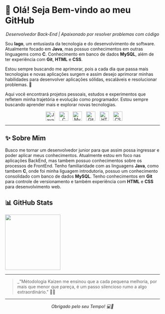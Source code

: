# 👋 Olá! Seja Bem-vindo ao meu GitHub
<p align="center"><i>Desenvolvedor Back-End | Apaixonado por resolver problemas com código</i></p>

Sou **Iago**, um entusiasta da tecnologia e do desenvolvimento de software. Atualmente focado em **Java**, mas possuo conhecimentos em outras linguagems como **C**. Conhecimento em banco de dados **MySQL**, além de ter experiência com **Git**, **HTML** e **CSS**.

Estou sempre buscando me aprimorar, pois a cada dia que passa mais tecnologias e novas aplicações surgem e assim desejo aprimorar minhas habilidades para desenvolver aplicações sólidas, escaláveis e resolucionar problemas. 🚀

Aqui você encontrará projetos pessoais, estudos e experimentos que refletem minha trajetória e evolução como programador. Estou sempre buscando aprender mais e explorar novas tecnologias.



<div align="center">
  <img src="https://cdn.jsdelivr.net/gh/devicons/devicon/icons/java/java-original.svg" title="Java" height="30" style="vertical-align: middle; margin-left: 10px;" />
  <img src="https://cdn.jsdelivr.net/gh/devicons/devicon/icons/c/c-original.svg" title="C" height="30" style="vertical-align: middle; margin-left: 10px;" />
  <img src="https://cdn.jsdelivr.net/gh/devicons/devicon/icons/mysql/mysql-original.svg" title="MySQL" height="30" style="vertical-align: middle; margin-left: 10px;" />
  <img src="https://cdn.jsdelivr.net/gh/devicons/devicon/icons/git/git-original.svg" title="Git" height="30" style="vertical-align: middle; margin-left: 10px;" />
  <img src="https://cdn.jsdelivr.net/gh/devicons/devicon/icons/html5/html5-original.svg" title="HTML5" height="30" style="vertical-align: middle; margin-left: 10px;" />
  <img src="https://cdn.jsdelivr.net/gh/devicons/devicon/icons/css3/css3-original.svg" title="CSS3" height="30" style="vertical-align: middle; margin-left: 10px;" />
</div>

---

## ✨ Sobre Mim

Busco me tornar um desenvolvedor junior para que assim possa ingressar e poder aplicar meus conhecimentos. Atualmente estou em foco nas aplicações BackEnd, mas tambem possuo conhecimentos sobre os processos de FrontEnd. Tenho familiaridade com as linguagens **Java**, como tambem **C**, onde foi minha liguagem introdutoria, possuo um conhecimento consolidado com banco de dados **MySQL**. Tenho conhecimentos em **Git** para controle de versionamento e também experiência com **HTML** e **CSS** para desenvolvimento web.



## 📊 GitHub Stats

<div align="left">
  <img src="https://github-readme-stats.vercel.app/api/top-langs?username=iagoLMS&layout=compact&langs_count=6&theme=dark&hide_border=false" height="180" />
</div>

---

> _"Métodologia Kaizen me ensinou que a cada pequena melhoria, por mais que menor que pareça, é um passo silencioso rumo a algo extraordinário." 🌱✨

---

<p align="center"><i>Obrigado pelo seu Tempo! 💻💙</i></p>

